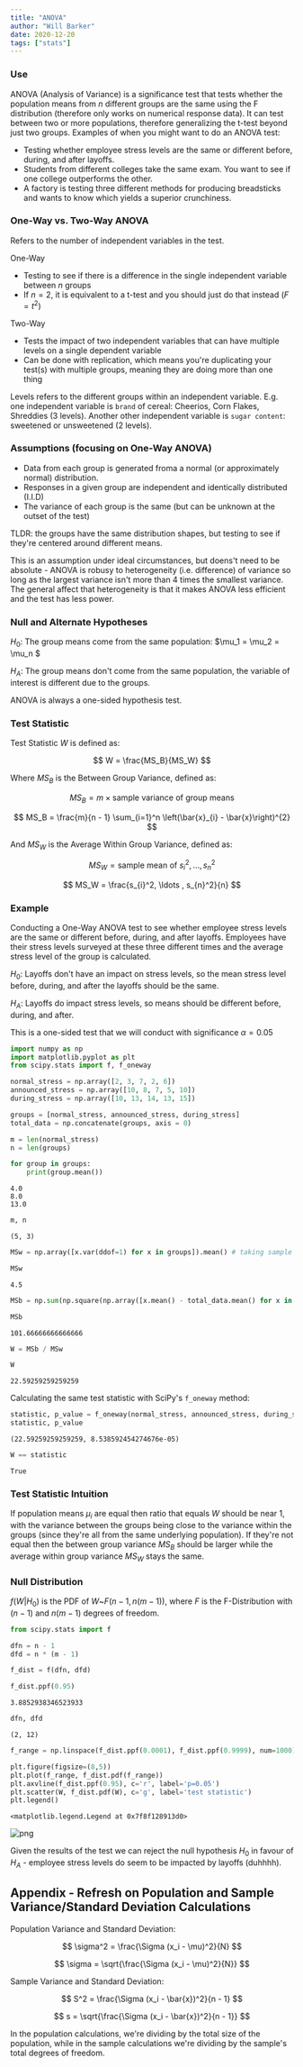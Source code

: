 ```yaml
---
title: "ANOVA"
author: "Will Barker"
date: 2020-12-20
tags: ["stats"]
---
```


### Use

ANOVA (Analysis of Variance) is a significance test that tests whether the population means from $n$ different groups are the same using the F distribution (therefore only works on numerical response data). It can test between two or more populations, therefore generalizing the t-test beyond just two groups. Examples of when you might want to do an ANOVA test:

- Testing whether employee stress levels are the same or different before, during, and after layoffs.
- Students from different colleges take the same exam. You want to see if one college outperforms the other.
- A factory is testing three different methods for producing breadsticks and wants to know which yields a superior crunchiness.

<!--more-->

### One-Way vs. Two-Way ANOVA

Refers to the number of independent variables in the test.

One-Way
- Testing to see if there is a difference in the single independent variable between $n$ groups
- If $n=2$, it is equivalent to a t-test and you should just do that instead $(F = t^2)$

Two-Way
- Tests the impact of two independent variables that can have multiple levels on a single dependent variable
- Can be done with replication, which means you're duplicating your test(s) with multiple groups, meaning they are doing more than one thing

Levels refers to the different groups within an independent variable. E.g. one independent variable is `brand` of cereal: Cheerios, Corn Flakes, Shreddies (3 levels). Another other independent variable is `sugar content`: sweetened or unsweetened (2 levels). 

### Assumptions (focusing on One-Way ANOVA)

- Data from each group is generated froma a normal (or approximately normal) distribution.
- Responses in a given group are independent and identically distributed (I.I.D)
- The variance of each group is the same (but can be unknown at the outset of the test)

TLDR: the groups have the same distribution shapes, but testing to see if they're centered around different means.

This is an assumption under ideal circumstances, but doens't need to be absolute - ANOVA is robusy to heterogeneity (i.e. difference) of variance so long as the largest variance isn't more than 4 times the smallest variance. The general affect that heterogeneity is that it makes ANOVA less efficient and the test has less power.

### Null and Alternate Hypotheses

$H_0$: The group means come from the same population: $\mu_1 = \mu_2 = \mu_n $

$H_A$: The group means don't come from the same population, the variable of interest is different due to the groups.

ANOVA is always a one-sided hypothesis test.

### Test Statistic

Test Statistic $W$ is defined as:

$$ W = \frac{MS_B}{MS_W} $$

Where $MS_B$ is the Between Group Variance, defined as:

$$ MS_B = m \times \text{sample variance of group means} $$

$$ MS_B = \frac{m}{n - 1} \sum_{i=1}^n \left(\bar{x}_{i} - \bar{x}\right)^{2} $$

And $MS_W$ is the Average Within Group Variance, defined as:

$$ MS_W = \text{sample mean of } s_{i}^2, \ldots, s_{n}^2 $$

$$ MS_W = \frac{s_{i}^2, \ldots , s_{n}^2}{n} $$

### Example

Conducting a One-Way ANOVA test to see whether employee stress levels are the same or different before, during, and after layoffs. Employees have their stress levels surveyed at these three different times and the average stress level of the group is calculated.

$H_0$: Layoffs don't have an impact on stress levels, so the mean stress level before, during, and after the layoffs should be the same.

$H_A$: Layoffs do impact stress levels, so means should be different before, during, and after.

This is a one-sided test that we will conduct with significance $\alpha = 0.05$


```python
import numpy as np
import matplotlib.pyplot as plt
from scipy.stats import f, f_oneway
```


```python
normal_stress = np.array([2, 3, 7, 2, 6])
announced_stress = np.array([10, 8, 7, 5, 10])
during_stress = np.array([10, 13, 14, 13, 15])

groups = [normal_stress, announced_stress, during_stress]
total_data = np.concatenate(groups, axis = 0)

m = len(normal_stress)
n = len(groups)
```


```python
for group in groups:
    print(group.mean())
```

    4.0
    8.0
    13.0



```python
m, n
```




    (5, 3)




```python
MSw = np.array([x.var(ddof=1) for x in groups]).mean() # taking sample variance so ddof=1
```


```python
MSw
```




    4.5




```python
MSb = np.sum(np.square(np.array([x.mean() - total_data.mean() for x in groups]))) * (m/(n - 1)) 
```


```python
MSb
```




    101.66666666666666




```python
W = MSb / MSw
```


```python
W
```




    22.59259259259259



Calculating the same test statistic with SciPy's `f_oneway` method:


```python
statistic, p_value = f_oneway(normal_stress, announced_stress, during_stress)
statistic, p_value
```




    (22.59259259259259, 8.538592454274676e-05)




```python
W == statistic
```




    True



### Test Statistic Intuition

If population means $\mu_i$ are equal then ratio that equals $W$ should be near 1, with the variance between the groups being close to the variance within the groups (since they're all from the same underlying population). If they're not equal then the between group variance $MS_B$ should be larger while the average within group variance $MS_W$ stays the same.

### Null Distribution

$f\left(W \vert H_0\right)$ is the PDF of $W \text{\textasciitilde} F\left(n - 1, n (m - 1)\right)$, where $F$ is the F-Distribution with $(n - 1)$ and $n(m - 1)$ degrees of freedom.


```python
from scipy.stats import f
```


```python
dfn = n - 1
dfd = n * (m - 1)

f_dist = f(dfn, dfd)
```


```python
f_dist.ppf(0.95)
```




    3.8852938346523933




```python
dfn, dfd
```




    (2, 12)




```python
f_range = np.linspace(f_dist.ppf(0.0001), f_dist.ppf(0.9999), num=1000)
```


```python
plt.figure(figsize=(8,5))
plt.plot(f_range, f_dist.pdf(f_range))
plt.axvline(f_dist.ppf(0.95), c='r', label='p=0.05')
plt.scatter(W, f_dist.pdf(W), c='g', label='test statistic')
plt.legend()
```




    <matplotlib.legend.Legend at 0x7f8f128913d0>




![png](images/ANOVA_20_1.png)


Given the results of the test we can reject the null hypothesis $H_0$ in favour of $H_A$ - employee stress levels do seem to be impacted by layoffs (duhhhh).

## Appendix - Refresh on Population and Sample Variance/Standard Deviation Calculations

Population Variance and Standard Deviation:

$$ \sigma^2 = \frac{\Sigma (x_i - \mu)^2}{N} $$

$$ \sigma = \sqrt{\frac{\Sigma (x_i - \mu)^2}{N}} $$

Sample Variance and Standard Deviation:

$$ S^2 = \frac{\Sigma (x_i - \bar{x})^2}{n - 1} $$

$$ s = \sqrt{\frac{\Sigma (x_i - \bar{x})^2}{n - 1}} $$

In the population calculations, we're dividing by the total size of the population, while in the sample calculations we're dividing by the sample's total degrees of freedom.
